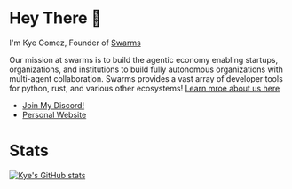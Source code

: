 # Hey There 👋

I'm Kye Gomez, Founder of [Swarms](https://swarms.ai)

Our mission at swarms is to build the agentic economy enabling startups, organizations, and institutions to build fully autonomous organizations with multi-agent collaboration. Swarms provides a vast array of developer tools for python, rust, and various other ecosystems! [Learn mroe about us here](https://www.swarms.ai/)

- [Join My Discord!](https://discord.gg/EamjgSaEQf)
- [Personal Website](https://kyegomez.com)

# Stats

[![Kye's GitHub stats](https://github-readme-stats.vercel.app/api?username=kyegomez)](https://github.com/kyegomez/github-readme-stats)
